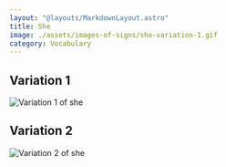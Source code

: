 ```yaml
---
layout: "@layouts/MarkdownLayout.astro"
title: She
image: ./assets/images-of-signs/she-variation-1.gif
category: Vocabulary
---
```


## Variation 1

![Variation 1 of she](@signs/she-variation-1.gif)

## Variation 2

![Variation 2 of she](@signs/she-variation-2.gif)
